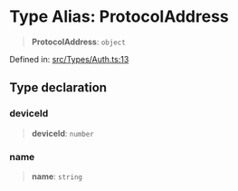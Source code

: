 # Type Alias: ProtocolAddress

> **ProtocolAddress**: `object`

Defined in: [src/Types/Auth.ts:13](https://github.com/Fokusdotid/bail/blob/82f46c566476ac566bfd781dede14412fcdfb787/src/Types/Auth.ts#L13)

## Type declaration

### deviceId

> **deviceId**: `number`

### name

> **name**: `string`
